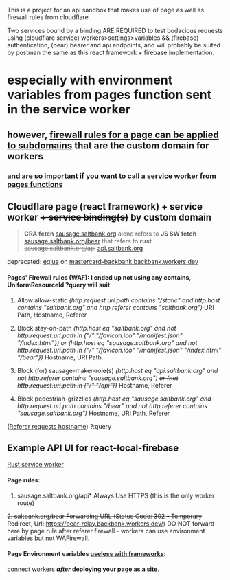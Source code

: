 This is a project for an api sandbox that makes use of page as well as firewall rules from cloudflare.

Two services bound by a binding ARE REQUIRED to test bodacious requests using (cloudflare service) workers>settings>variables && (firebase) authentication, (bear) bearer and api endpoints, and will probably be suited by postman the same as this react framework + firebase implementation.

# especially with environment variables from pages function sent in the service worker

## however, [firewall rules for a page can be applied to subdomains](https://github.com/NickCarducci/bear) that are the custom domain for workers

### and are [so important if you want to call a service worker from pages functions](https://blog.cloudflare.com/building-full-stack-with-pages/)

## Cloudflare page (react framework) + service worker ~~+ service binding(s)~~ by custom domain

> **CRA fetch** [sausage.saltbank.org](https://sausage.pages.dev) alone refers to **JS SW fetch** [sausage.saltbank.org/bear](https://sausage.saltbank.org/bear) that refers to **rust** ~~sausage.saltbank.org/api~~ [api.saltbank.org](https://api.saltbank.org)

deprecated: [eglue](https://github.com/NickCarducci/eglue/) on [mastercard-backbank.backbank.workers.dev](https://github.com/NickCarducci/mastercard-backbank)

#### Pages' Firewall rules (WAF): I ended up not using any contains, UniformResourceId ?query will suit

1. Allow
   allow-static _(http.request.uri.path contains "/static" and http.host contains "saltbank.org" and http.referer contains "saltbank.org")_
   URI Path, Hostname, Referer

2. Block
   stay-on-path _(http.host eq "saltbank.org" and not http.request.uri.path in {"/" "/favicon.ico" "/manifest.json" "/index.html"}) or (http.host eq "sausage.saltbank.org" and not http.request.uri.path in {"/" "/favicon.ico" "/manifest.json" "/index.html" "/bear"})_
   Hostname, URI Path

3. Block (for)
   sausage-maker-role(s) _(http.host eq "api.saltbank.org" and not http.referer contains "sausage.saltbank.org") ~~or (not http.request.uri.path in {"/" "/api"})~~_
   Hostname, Referer

4. Block
   pedestrian-grizzlies _(http.host eq "sausage.saltbank.org" and http.request.uri.path contains "/bear" and not http.referer contains "sausage.saltbank.org")_
   Hostname, URI Path, Referer

([Referer requests hostname](https://markethistory.quora.com/Is-a-host-name-not-the-responding-URL-1)) ?:query

## Example API UI for react-local-firebase

[Rust service worker](https://codesandbox.io/s/react-local-firebase-i7l8qe)

#### Page rules:

1. sausage.saltbank.org/api\*
   Always Use HTTPS (this is the only worker route)

~~2. saltbank.org/bear
   Forwarding URL (Status Code: 302 - Temporary Redirect, Url: https://bear-relay.backbank.workers.dev/)~~ DO NOT forward here by page rule after referer firewall - workers can use environment variables but not WAFirewall.

#### Page Environment variables [useless with frameworks](https://developers.cloudflare.com/pages/platform/build-configuration/):

[connect workers](https://github.com/jkup/cloudflare-docs/blob/14fb6a44328da68981121edee29e15abbe19e3c7/products/workers/src/content/cli-wrangler/commands.md) **_after_ deploying your page as a site**.
